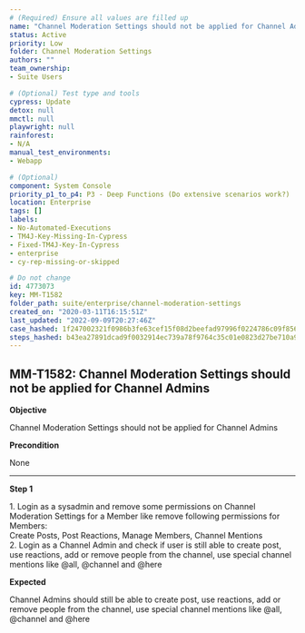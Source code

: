 ```yaml
---
# (Required) Ensure all values are filled up
name: "Channel Moderation Settings should not be applied for Channel Admins"
status: Active
priority: Low
folder: Channel Moderation Settings
authors: ""
team_ownership: 
- Suite Users

# (Optional) Test type and tools
cypress: Update
detox: null
mmctl: null
playwright: null
rainforest: 
- N/A
manual_test_environments: 
- Webapp

# (Optional)
component: System Console
priority_p1_to_p4: P3 - Deep Functions (Do extensive scenarios work?)
location: Enterprise
tags: []
labels: 
- No-Automated-Executions
- TM4J-Key-Missing-In-Cypress
- Fixed-TM4J-Key-In-Cypress
- enterprise
- cy-rep-missing-or-skipped

# Do not change
id: 4773073
key: MM-T1582
folder_path: suite/enterprise/channel-moderation-settings
created_on: "2020-03-11T16:15:51Z"
last_updated: "2022-09-09T20:27:46Z"
case_hashed: 1f247002321f0986b3fe63cef15f08d2beefad97996f0224786c09f8566a0703219c1a9aca5ac16d3eb9299d4339ce6e
steps_hashed: b43ea27891dcad9f0032914ec739a78f9764c35c01e0823d27be710a90ac1a9172bc87188a863803134f746dd075d760
---
```


## MM-T1582: Channel Moderation Settings should not be applied for Channel Admins

**Objective**

Channel Moderation Settings should not be applied for Channel Admins

**Precondition**

None

---

**Step 1**

1\. Login as a sysadmin and remove some permissions on Channel Moderation Settings for a Member like remove following permissions for Members:\
Create Posts, Post Reactions, Manage Members, Channel Mentions\
2\. Login as a Channel Admin and check if user is still able to create post, use reactions, add or remove people from the channel, use special channel mentions like @all, @channel and @here

**Expected**

Channel Admins should still be able to create post, use reactions, add or remove people from the channel, use special channel mentions like @all, @channel and @here
